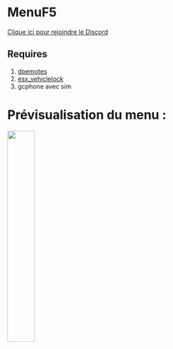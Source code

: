 # MenuF5

[Clique ici pour rejoindre le Discord](https://discord.gg/pRXCnA8)

## Requires

1. [dpemotes](https://packagecontrol.io/)
2. [esx_vehiclelock](https://github.com/andristum/dpemotes)
3. gcphone avec sim


# Prévisualisation du menu :

<img src="https://cdn.discordapp.com/attachments/737437049862488094/798853903084683286/menuf5omg.png" width="35%">
